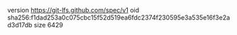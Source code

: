 version https://git-lfs.github.com/spec/v1
oid sha256:f1dad253a0c075cbc15f52d519ea6fdc2374f230595e3a535e16f3e2ad3d17db
size 6429
